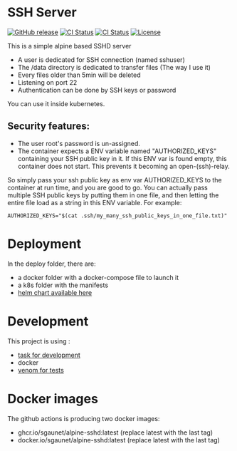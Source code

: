# SSH Server

[![GitHub release](https://img.shields.io/github/release/sgaunet/alpine-sshd.svg)](https://github.com/sgaunet/helm-alpine-sshd/releases/latest)
[![CI Status](https://github.com/sgaunet/alpine-sshd/actions/workflows/publish.yml/badge.svg)](https://github.com/sgaunet/alpine-sshd/actions/workflows/publish.yml)
[![CI Status](https://github.com/sgaunet/alpine-sshd/actions/workflows/release.yml/badge.svg)](https://github.com/sgaunet/alpine-sshd/actions/workflows/release.yml)
[![License](https://img.shields.io/github/license/sgaunet/alpine-sshd.svg)](LICENSE)

This is a simple alpine based SSHD server

  * A user is dedicated for SSH connection (named sshuser)
  * The /data directory is dedicated to transfer files (The way I use it)
  * Every files older than 5min will be deleted
  * Listening on port 22
  * Authentication can be done by SSH keys or password
  
You can use it inside kubernetes.

## Security features:

* The user root's password is un-assigned. 
* The container expects a ENV variable named "AUTHORIZED_KEYS" containing your SSH public key in it. If this ENV var is found empty, this container does not start. This prevents it becoming an open-(ssh)-relay. 

So simply pass your ssh public key as env var AUTHORIZED_KEYS to the container at run time, and you are good to go. You can actually pass multiple SSH public keys by putting them in one file, and then letting the entire file load as a string in this ENV variable. For example:

```
AUTHORIZED_KEYS="$(cat .ssh/my_many_ssh_public_keys_in_one_file.txt)"
```

# Deployment

In the deploy folder, there are:

* a docker folder with a docker-compose file to launch it
* a k8s folder with the manifests
* [helm chart available here](https://github.com/sgaunet/helm-alpine-sshd)

# Development

This project is using :

* [task for development](https://taskfile.dev/#/)
* docker
* [venom for tests](https://github.com/ovh/venom)

# Docker images

The github actions is producing two docker images:

* ghcr.io/sgaunet/alpine-sshd:latest (replace latest with the last tag)
* docker.io/sgaunet/alpine-sshd:latest (replace latest with the last tag)
